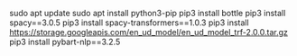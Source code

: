 sudo apt update
sudo apt install python3-pip
pip3 install bottle
pip3 install spacy==3.0.5
pip3 install spacy-transformers==1.0.3
pip3 install https://storage.googleapis.com/en_ud_model/en_ud_model_trf-2.0.0.tar.gz
pip3 install pybart-nlp==3.2.5

